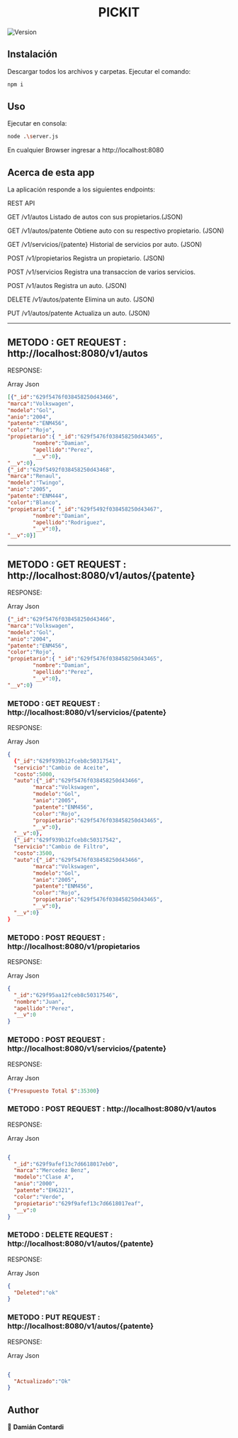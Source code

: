 <h1 align="center">PICKIT</h1>
<p>
  <img alt="Version" src="https://img.shields.io/badge/version-0.1.0-blue.svg?cacheSeconds=2592000" />
</p>

## Instalación
Descargar todos los archivos y carpetas.
Ejecutar el comando:
```sh
npm i
```
## Uso
Ejecutar en consola:
```sh
node .\server.js
```
En cualquier Browser ingresar a http://localhost:8080

## Acerca de esta app

La aplicación responde a los siguientes endpoints:

REST API

GET     /v1/autos           		    Listado de autos con sus propietarios.(JSON)

GET     /v1/autos/patente   		    Obtiene auto con su respectivo propietario. (JSON)

GET     /v1/servicios/{patente}	    Historial de servicios por auto. (JSON)

POST    /v1/propietarios    		    Registra un propietario. (JSON)

POST    /v1/servicios   		        Registra una transaccion de varios servicios. 

POST    /v1/autos           		    Registra un auto. (JSON)

DELETE  /v1/autos/patente   		    Elimina un auto. (JSON)

PUT     /v1/autos/patente   		    Actualiza un auto. (JSON)

------------------------------------------------------------------------------------------------

## METODO : GET  REQUEST : http://localhost:8080/v1/autos
RESPONSE:

Array Json
```json
[{"_id":"629f5476f038458250d43466",
"marca":"Volkswagen",
"modelo":"Gol",
"anio":"2004",
"patente":"ENM456",
"color":"Rojo",
"propietario":{	"_id":"629f5476f038458250d43465",
		"nombre":"Damian",
		"apellido":"Perez",
		"__v":0},
"__v":0},
{"_id":"629f5492f038458250d43468",
"marca":"Renaul",
"modelo":"Twingo",
"anio":"2005",
"patente":"ENM444",
"color":"Blanco",
"propietario":{	"_id":"629f5492f038458250d43467",
		"nombre":"Damian",
		"apellido":"Rodriguez",
		"__v":0},
"__v":0}]

```
------------------------------------------------------------------------------------------------
## METODO : GET  REQUEST : http://localhost:8080/v1/autos/{patente}
RESPONSE:

Array Json
```json
{"_id":"629f5476f038458250d43466",
"marca":"Volkswagen",
"modelo":"Gol",
"anio":"2004",
"patente":"ENM456",
"color":"Rojo",
"propietario":{	"_id":"629f5476f038458250d43465",
		"nombre":"Damian",
		"apellido":"Perez",
		"__v":0},
"__v":0}
```

### METODO : GET REQUEST : http://localhost:8080/v1/servicios/{patente}
RESPONSE:

Array Json
```json
{
  {"_id":"629f939b12fceb8c50317541",
  "servicio":"Cambio de Aceite",
  "costo":5000,
  "auto":{"_id":"629f5476f038458250d43466",
        "marca":"Volkswagen",
        "modelo":"Gol",
        "anio":"2005",
        "patente":"ENM456",
        "color":"Rojo",
        "propietario":"629f5476f038458250d43465",
        "__v":0},
  "__v":0},
  {"_id":"629f939b12fceb8c50317542",
  "servicio":"Cambio de Filtro",
  "costo":3500,
  "auto":{"_id":"629f5476f038458250d43466",
        "marca":"Volkswagen",
        "modelo":"Gol",
        "anio":"2005",
        "patente":"ENM456",
        "color":"Rojo",
        "propietario":"629f5476f038458250d43465",
        "__v":0},
  "__v":0}
}
```
### METODO : POST  REQUEST : http://localhost:8080/v1/propietarios
RESPONSE:

Array Json
```json
{
  "_id":"629f95aa12fceb8c50317546",
  "nombre":"Juan",
  "apellido":"Perez",
  "__v":0
}
```
### METODO : POST  REQUEST : http://localhost:8080/v1/servicios/{patente}
RESPONSE:

Array Json
```json
{"Presupuesto Total $":35300}
```

### METODO : POST  REQUEST : http://localhost:8080/v1/autos
RESPONSE:

Array Json
```json

{
  "_id":"629f9afef13c7d6618017eb0",
  "marca":"Mercedez Benz",
  "modelo":"Clase A",
  "anio":"2000",
  "patente":"EHG321",
  "color":"Verde",
  "propietario":"629f9afef13c7d6618017eaf",
  "__v":0
}
```
### METODO : DELETE  REQUEST : http://localhost:8080/v1/autos/{patente}
RESPONSE:

Array Json
```json
{
  "Deleted":"ok"
}
```

### METODO : PUT  REQUEST : http://localhost:8080/v1/autos/{patente}
RESPONSE:

Array Json
```json

{
  "Actualizado":"Ok"
}

```
## Author

👤 **Damián Contardi**